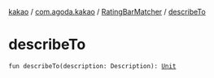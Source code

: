 [kakao](../../index.md) / [com.agoda.kakao](../index.md) / [RatingBarMatcher](index.md) / [describeTo](.)

# describeTo

`fun describeTo(description: Description): `[`Unit`](https://kotlinlang.org/api/latest/jvm/stdlib/kotlin/-unit/index.html)